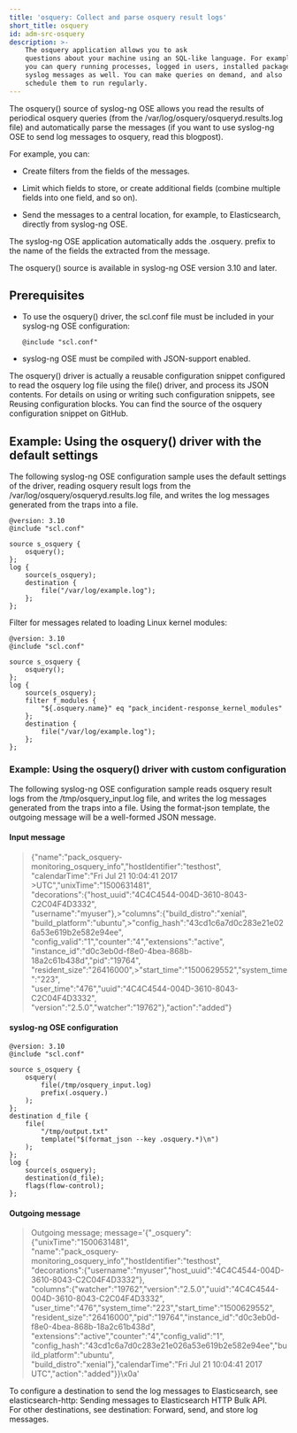 ```yaml
---
title: 'osquery: Collect and parse osquery result logs'
short_title: osquery
id: adm-src-osquery
description: >-
    The osquery application allows you to ask
    questions about your machine using an SQL-like language. For example,
    you can query running processes, logged in users, installed packages and
    syslog messages as well. You can make queries on demand, and also
    schedule them to run regularly.
---
```


The osquery() source of syslog-ng OSE allows you read the results of
periodical osquery queries (from the
/var/log/osquery/osqueryd.results.log file) and automatically parse the
messages (if you want to use syslog-ng OSE to send log messages to
osquery, read this blogpost).  

For example, you can:

- Create filters from the fields of the messages.

- Limit which fields to store, or create additional fields (combine
    multiple fields into one field, and so on).

- Send the messages to a central location, for example, to
    Elasticsearch, directly from syslog-ng OSE.

The syslog-ng OSE application automatically adds the .osquery. prefix to
the name of the fields the extracted from the message.

The osquery() source is available in syslog-ng OSE version 3.10 and
later.

## Prerequisites

- To use the osquery() driver, the scl.conf file must be included in
    your syslog-ng OSE configuration:

    ```config
    @include "scl.conf"
    ```

- syslog-ng OSE must be compiled with JSON-support enabled.

The osquery() driver is actually a reusable configuration snippet
configured to read the osquery log file using the file() driver, and
process its JSON contents. For details on using or writing such
configuration snippets, see Reusing configuration blocks.
You can find the source of the osquery configuration snippet on GitHub.

## Example: Using the osquery() driver with the default settings

The following syslog-ng OSE configuration sample uses the default
settings of the driver, reading osquery result logs from the
/var/log/osquery/osqueryd.results.log file, and writes the log messages
generated from the traps into a file.

```config
@version: 3.10
@include "scl.conf"

source s_osquery {
    osquery();
};
log {
    source(s_osquery);
    destination {
        file("/var/log/example.log");
    };
};
```

Filter for messages related to loading Linux kernel modules:

```config
@version: 3.10
@include "scl.conf"

source s_osquery {
    osquery();
};
log {
    source(s_osquery);
    filter f_modules {
        "${.osquery.name}" eq "pack_incident-response_kernel_modules"
    };
    destination {
        file("/var/log/example.log");
    };
};
```

### Example: Using the osquery() driver with custom configuration

The following syslog-ng OSE configuration sample reads osquery result
logs from the /tmp/osquery_input.log file, and writes the log messages
generated from the traps into a file. Using the format-json template,
the outgoing message will be a well-formed JSON message.

#### Input message

>{"name":"pack_osquery-monitoring_osquery_info","hostIdentifier":"testhost",  
>"calendarTime":"Fri Jul 21 10:04:41 2017 >UTC","unixTime":"1500631481",  
>"decorations":{"host_uuid":"4C4C4544-004D-3610-8043-C2C04F4D3332",  
>"username":"myuser"},>"columns":{"build_distro":"xenial",  
>"build_platform":"ubuntu",>"config_hash":"43cd1c6a7d0c283e21e026a53e619b2e582e94ee",  
>"config_valid":"1","counter":"4","extensions":"active",  
>"instance_id":"d0c3eb0d-f8e0-4bea-868b-18a2c61b438d","pid":"19764",  
>"resident_size":"26416000",>"start_time":"1500629552","system_time":"223",  
>"user_time":"476","uuid":"4C4C4544-004D-3610-8043-C2C04F4D3332",
>"version":"2.5.0","watcher":"19762"},"action":"added"}

#### syslog-ng OSE configuration

```config
@version: 3.10
@include "scl.conf"

source s_osquery {
    osquery(
        file(/tmp/osquery_input.log)
        prefix(.osquery.)
    );
};
destination d_file {
    file(
        "/tmp/output.txt"
        template("$(format_json --key .osquery.*)\n")
    );
};
log {
    source(s_osquery);
    destination(d_file);
    flags(flow-control);
};
```

#### Outgoing message

>Outgoing message; message='{"_osquery":{"unixTime":"1500631481",  
>"name":"pack_osquery-monitoring_osquery_info","hostIdentifier":"testhost",  
>"decorations":{"username":"myuser","host_uuid":"4C4C4544-004D-3610-8043-C2C04F4D3332"},  
>"columns":{"watcher":"19762","version":"2.5.0","uuid":"4C4C4544-004D-3610-8043-C2C04F4D3332",  
>"user_time":"476","system_time":"223","start_time":"1500629552",  
>"resident_size":"26416000","pid":"19764","instance_id":"d0c3eb0d-f8e0-4bea-868b-18a2c61b438d",  
>"extensions":"active","counter":"4","config_valid":"1",  
>"config_hash":"43cd1c6a7d0c283e21e026a53e619b2e582e94ee","build_platform":"ubuntu",  
>"build_distro":"xenial"},"calendarTime":"Fri Jul 21 10:04:41 2017 UTC","action":"added"}}\x0a'

To configure a destination to send the log messages to Elasticsearch,
see elasticsearch-http: Sending messages to Elasticsearch HTTP Bulk API.  
For other destinations, see destination: Forward, send, and store log messages.
